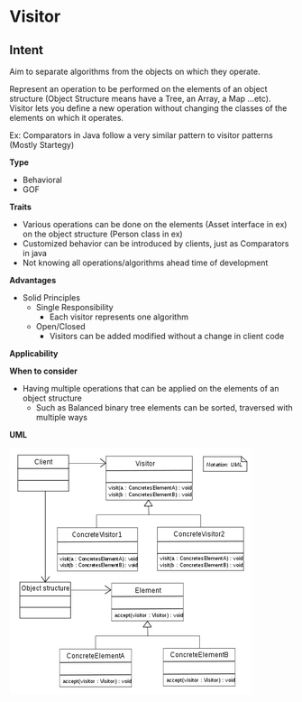 # Visitor
## Intent
Aim to separate algorithms from the objects on which they operate.

Represent an operation to be performed on the elements of an object structure (Object Structure means have a Tree, an Array, a Map ...etc). 
Visitor lets you define a new operation without changing the classes of the elements on which it operates. 


Ex: Comparators in Java follow a very similar pattern to visitor patterns (Mostly Startegy)

**Type**

- Behavioral 
- GOF 


**Traits**

- Various operations can be done on the elements (Asset interface in ex) on the object structure (Person class in ex)
- Customized behavior can be introduced by clients, just as Comparators in java 
- Not knowing all operations/algorithms ahead time of development


**Advantages**

- Solid Principles
  - Single Responsibility
    - Each visitor represents one algorithm
  - Open/Closed
    - Visitors can be added modified without a change in client code


**Applicability**



**When to consider**

- Having multiple operations that can be applied on the elements of an object structure 
  - Such as Balanced binary tree elements can be sorted, traversed with multiple ways 


**UML**

![Visitor UML Diagram 2](./src/main/resources/uml.png)
